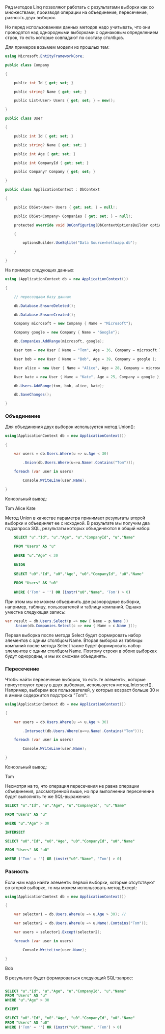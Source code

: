 Ряд методов Linq позволяют работать с результатами выборки как со множествами, производя операции на объединение, пересечение, разность двух выборок.

Но перед использованием данных методов надо учитывать, что они проводятся над однородными выборками с одинаковым определением строк, то есть которые совпадают по составу столбцов.

Для примеров возьмем модели из прошлых тем:

```cs
using Microsoft.EntityFrameworkCore;

public class Company

{

    public int Id { get; set; }

    public string? Name { get; set; }

    public List<User> Users { get; set; } = new();

}

public class User

{

    public int Id { get; set; }

    public string? Name { get; set; }

    public int Age { get; set; }

    public int CompanyId { get; set; }

    public Company? Company { get; set; }

}

public class ApplicationContext : DbContext

{

    public DbSet<User> Users { get; set; } = null!;

    public DbSet<Company> Companies { get; set; } = null!;

    protected override void OnConfiguring(DbContextOptionsBuilder optionsBuilder)

    {

        optionsBuilder.UseSqlite("Data Source=helloapp.db");

    }

}
```

На примере следующих данных:

```cs
using (ApplicationContext db = new ApplicationContext())

{

    // пересоздаем базу данных

    db.Database.EnsureDeleted();

    db.Database.EnsureCreated();

    Company microsoft = new Company { Name = "Microsoft"};

    Company google = new Company { Name = "Google"};

    db.Companies.AddRange(microsoft, google);

    User tom = new User { Name = "Tom", Age = 36, Company = microsoft };

    User bob = new User { Name = "Bob", Age = 39, Company = google };

    User alice = new User { Name = "Alice", Age = 28, Company = microsoft };

    User kate = new User { Name = "Kate", Age = 25, Company = google };

    db.Users.AddRange(tom, bob, alice, kate);

    db.SaveChanges();

}
```

### Объединение

Для объединения двух выборок используется метод Union():

```cs
using(ApplicationContext db = new ApplicationContext())

{

    var users = db.Users.Where(u => u.Age < 30)

        .Union(db.Users.Where(u=>u.Name!.Contains("Tom")));

    foreach (var user in users)

        Console.WriteLine(user.Name);

}
```

Консольный вывод:

Tom
Alice
Kate

Метод Union в качестве параметра принимает результаты второй выборки и объединяет ее с исходной. В результате мы получим два подзапроса SQL, результаты которых объединяются в общий набор:

```sql
	SELECT "u"."Id", "u"."Age", "u"."CompanyId", "u"."Name"
	
	FROM "Users" AS "u"
	
	WHERE "u"."Age" < 30
	
	UNION
	
	SELECT "u0"."Id", "u0"."Age", "u0"."CompanyId", "u0"."Name"
	
	FROM "Users" AS "u0"
	
	WHERE ('Tom' = '') OR (instr("u0"."Name", 'Tom') > 0)
```

При этом мы не можем объединить две разнородные выборки, например, таблицу, пользователей и таблицу компаний. Однако уместна следующая запись:

```cs
var result = db.Users.Select(p => new { Name = p.Name })
    .Union(db.Companies.Select(c => new { Name = c.Name }));
```

Первая выборка после метода Select будет формировать набор элементов с одним столбцом Name. Вторая выборка из таблицы компаний после метода Select также будет формировать набор элементов с одним столбцом Name. Поэтому строки в обоих выборках будут однородны, и мы их сможем объединять.

### Пересечение

Чтобы найти пересечение выборок, то есть те элементы, которые присутствуют сразу в двух выборках, используется метод Intersect(). Например, выберем все пользователей, у которых возраст больше 30 и в имени содержится подстрока "Tom":

```cs
using(ApplicationContext db = new ApplicationContext())

{

    var users = db.Users.Where(u => u.Age > 30)

        .Intersect(db.Users.Where(u=>u.Name!.Contains("Tom")));

    foreach (var user in users)

        Console.WriteLine(user.Name);

}
```

Консольный вывод:

Tom

Несмотря на то, что операция пересечения не равна операции объединения, рассмотренной выше, но при выполнении пересечение будет выполнять те же SQL-выражения:

```sql
SELECT "u"."Id", "u"."Age", "u"."CompanyId", "u"."Name"

FROM "Users" AS "u"

WHERE "u"."Age" > 30

INTERSECT

SELECT "u0"."Id", "u0"."Age", "u0"."CompanyId", "u0"."Name"

FROM "Users" AS "u0"

WHERE ('Tom' = '') OR (instr("u0"."Name", 'Tom') > 0)
```

### Разность

Если нам надо найти элементы первой выборки, которые отсутствуют во второй выборке, то мы можем использовать метод Except:

```cs
using(ApplicationContext db = new ApplicationContext())

{

    var selector1 = db.Users.Where(u => u.Age > 30); //

    var selector2 = db.Users.Where(u => u.Name!.Contains("Tom"));

    var users = selector1.Except(selector2);

    foreach (var user in users)

        Console.WriteLine(user.Name);

}
```

Bob

В результате будет формироваться следующий SQL-запрос:

```sql

SELECT "u"."Id", "u"."Age", "u"."CompanyId", "u"."Name"
FROM "Users" AS "u"
WHERE "u"."Age" > 30

EXCEPT

SELECT "u0"."Id", "u0"."Age", "u0"."CompanyId", "u0"."Name"
FROM "Users" AS "u0"
WHERE ('Tom' = '') OR (instr("u0"."Name", 'Tom') > 0)
```
